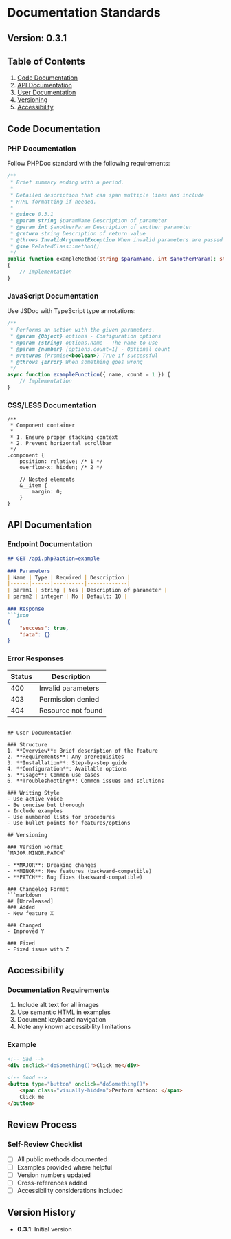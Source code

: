 # Documentation Standards

## Version: 0.3.1

## Table of Contents
1. [Code Documentation](#code-documentation)
2. [API Documentation](#api-documentation)
3. [User Documentation](#user-documentation)
4. [Versioning](#versioning)
5. [Accessibility](#accessibility)

## Code Documentation

### PHP Documentation
Follow PHPDoc standard with the following requirements:

```php
/**
 * Brief summary ending with a period.
 *
 * Detailed description that can span multiple lines and include
 * HTML formatting if needed.
 *
 * @since 0.3.1
 * @param string $paramName Description of parameter
 * @param int $anotherParam Description of another parameter
 * @return string Description of return value
 * @throws InvalidArgumentException When invalid parameters are passed
 * @see RelatedClass::method()
 */
public function exampleMethod(string $paramName, int $anotherParam): string
{
    // Implementation
}
```

### JavaScript Documentation
Use JSDoc with TypeScript type annotations:

```javascript
/**
 * Performs an action with the given parameters.
 * @param {Object} options - Configuration options
 * @param {string} options.name - The name to use
 * @param {number} [options.count=1] - Optional count
 * @returns {Promise<boolean>} True if successful
 * @throws {Error} When something goes wrong
 */
async function exampleFunction({ name, count = 1 }) {
    // Implementation
}
```

### CSS/LESS Documentation
```less
/**
 * Component container
 *
 * 1. Ensure proper stacking context
 * 2. Prevent horizontal scrollbar
 */
.component {
    position: relative; /* 1 */
    overflow-x: hidden; /* 2 */
    
    // Nested elements
    &__item {
        margin: 0;
    }
}
```

## API Documentation

### Endpoint Documentation
```markdown
## GET /api.php?action=example

### Parameters
| Name | Type | Required | Description |
|------|------|----------|-------------|
| param1 | string | Yes | Description of parameter |
| param2 | integer | No | Default: 10 |

### Response
```json
{
    "success": true,
    "data": {}
}
```

### Error Responses
| Status | Description |
|--------|-------------|
| 400 | Invalid parameters |
| 403 | Permission denied |
| 404 | Resource not found |
```

## User Documentation

### Structure
1. **Overview**: Brief description of the feature
2. **Requirements**: Any prerequisites
3. **Installation**: Step-by-step guide
4. **Configuration**: Available options
5. **Usage**: Common use cases
6. **Troubleshooting**: Common issues and solutions

### Writing Style
- Use active voice
- Be concise but thorough
- Include examples
- Use numbered lists for procedures
- Use bullet points for features/options

## Versioning

### Version Format
`MAJOR.MINOR.PATCH`

- **MAJOR**: Breaking changes
- **MINOR**: New features (backward-compatible)
- **PATCH**: Bug fixes (backward-compatible)

### Changelog Format
```markdown
## [Unreleased]
### Added
- New feature X

### Changed
- Improved Y

### Fixed
- Fixed issue with Z
```

## Accessibility

### Documentation Requirements
1. Include alt text for all images
2. Use semantic HTML in examples
3. Document keyboard navigation
4. Note any known accessibility limitations

### Example
```html
<!-- Bad -->
<div onclick="doSomething()">Click me</div>

<!-- Good -->
<button type="button" onclick="doSomething()">
    <span class="visually-hidden">Perform action: </span>
    Click me
</button>
```

## Review Process

### Self-Review Checklist
- [ ] All public methods documented
- [ ] Examples provided where helpful
- [ ] Version numbers updated
- [ ] Cross-references added
- [ ] Accessibility considerations included

## Version History
- **0.3.1**: Initial version
